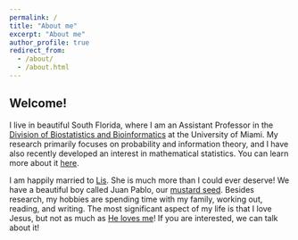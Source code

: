 ```yaml
---
permalink: /
title: "About me"
excerpt: "About me"
author_profile: true
redirect_from: 
  - /about/
  - /about.html
---
```


## Welcome!

I live in beautiful South Florida, where I am an Assistant Professor in the [Division of Biostatistics and Bioinformatics](https://www.publichealth.med.miami.edu/divisions/biostatistics/) at the University of Miami. My research primarily focuses on probability and information theory, and I have also recently developed an interest in mathematical statistics. You can learn more about it [here](https://danielandresgp.github.io/research/).

I am happily married to [Lis](https://www.instagram.com/lisettesarrias/). She is much more than I could ever deserve! We have a beautiful boy called Juan Pablo, our [mustard seed](https://www.biblegateway.com/passage/?search=Mateo+13%3A31-32&version=NIV). Besides research, my hobbies are spending time with my family, working out, reading, and writing. The most significant aspect of my life is that I love Jesus, but not as much as [He loves me](https://www.biblegateway.com/passage/?search=John%203%3A16&version=NIV)! If you are interested, we can talk about it!
